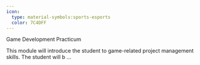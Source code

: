 ```yaml
---
icon:
  type: material-symbols:sports-esports
  color: 7C4DFF
---
```


Game Development Practicum

This module will introduce the student to game-related project management skills. The student will b ... 
